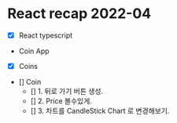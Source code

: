# React recap 2022-04

- [x] React typescript

- Coin App

- [x] Coins
- [] Coin
  - [] 1. 뒤로 가기 버튼 생성.
  - [] 2. Price 볼수있게.
  - [] 3. 차트를 CandleStick Chart 로 변경해보기.
